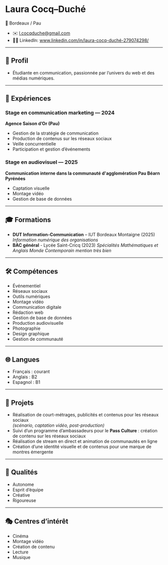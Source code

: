 # Laura Cocq–Duché

📍 Bordeaux / Pau   
- ✉️ [l.cocqduche@gmail.com](mailto:l.cocqduche@gmail.com)
- 🧑‍🎓 LinkedIn: www.linkedin.com/in/laura-cocq-duché-279074298/
---

## 🎯 Profil
- Étudiante en communication, passionnée par l’univers du web et des médias numériques.

---

## 💼 Expériences

### Stage en communication marketing — 2024  
**Agence Saison d’Or (Pau)**  
- Gestion de la stratégie de communication  
- Production de contenus sur les réseaux sociaux  
- Veille concurrentielle  
- Participation et gestion d’événements

### Stage en audiovisuel — 2025  
**Communication interne dans la communauté d'agglomération Pau Béarn Pyrénées**
- Captation visuelle
- Montage vidéo 
- Gestion de base de données

---

## 🎓 Formations
- **DUT Information-Communication** – IUT Bordeaux Montaigne (2025)  
  *Information numérique des organisations*
- **BAC général** - Lycée Saint-Cricq (2023)
  *Spécialités Mathématiques et Anglais Monde Contemporain mention très bien*
---

## 🛠️ Compétences
- Événementiel  
- Réseaux sociaux  
- Outils numériques  
- Montage vidéo
- Communication digitale
- Rédaction web
- Gestion de base de données
- Production audiovisuelle
- Photographie
- Design graphique
- Gestion de communauté


---

## 🌐 Langues
- Français : courant  
- Anglais : B2  
- Espagnol : B1

---

## 🚀 Projets
- Réalisation de court-métrages, publicités et contenus pour les réseaux sociaux  
  *(scénario, captation vidéo, post-production)*  
- Suivi d’un programme d’ambassadeurs pour le **Pass Culture** : création de contenu sur les réseaux sociaux  
- Réalisation de stream en direct et animation de communautés en ligne  
- Création d’une identité visuelle et de contenus pour une marque de montres émergente

---

## 💎 Qualités
- Autonome  
- Esprit d’équipe  
- Créative  
- Rigoureuse

---

## 🎭 Centres d’intérêt
- Cinéma  
- Montage vidéo  
- Création de contenu  
- Lecture  
- Musique
